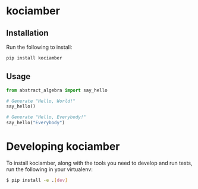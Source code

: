 # kociamber

## Installation

Run the following to install:

```python
pip install kociamber
```

## Usage

```python
from abstract_algebra import say_hello

# Generate "Hello, World!"
say_hello()

# Generate "Hello, Everybody!"
say_hello("Everybody")
```

# Developing kociamber

To install kociamber, along with the tools you need to develop and run tests, run the following in your virtualenv:

```bash
$ pip install -e .[dev]
```

